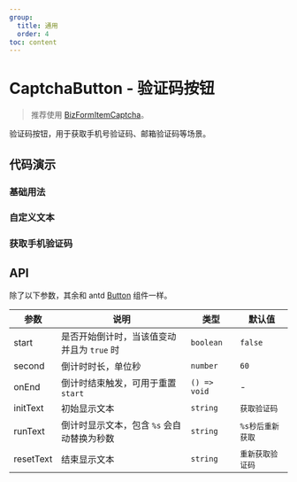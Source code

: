 ```yaml
---
group:
  title: 通用
  order: 4
toc: content
---
```


# CaptchaButton - 验证码按钮

> 推荐使用 [BizFormItemCaptcha](/components/biz-form-item#captcha)。

验证码按钮，用于获取手机号验证码、邮箱验证码等场景。

## 代码演示

### 基础用法

<code src="./demos/Demo1.tsx"></code>

### 自定义文本

<code src="./demos/Demo2.tsx"></code>

### 获取手机验证码

<code src="./demos/Demo3.tsx"></code>

## API

除了以下参数，其余和 antd [Button](https://ant.design/components/button-cn/) 组件一样。

| 参数      | 说明                                       | 类型         | 默认值           |
| --------- | ------------------------------------------ | ------------ | ---------------- |
| start     | 是否开始倒计时，当该值变动并且为 `true` 时 | `boolean`    | `false`          |
| second    | 倒计时时长，单位秒                         | `number`     | `60`             |
| onEnd     | 倒计时结束触发，可用于重置 `start`         | `() => void` | -                |
| initText  | 初始显示文本                               | `string`     | `获取验证码`     |
| runText   | 倒计时显示文本，包含 `%s` 会自动替换为秒数 | `string`     | `%s秒后重新获取` |
| resetText | 结束显示文本                               | `string`     | `重新获取验证码` |
